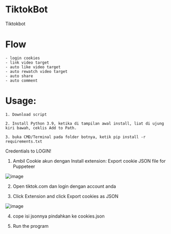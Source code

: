 # TiktokBot
Tiktokbot

# Flow
    - login cookies
    - link video target
    - auto like video target 
    - auto rewatch video target 
    - auto share
    - auto comment
    
# Usage:

    1. Download script

    2. Install Python 3.9, ketika di tampilan awal install, liat di ujung kiri bawah, ceklis Add to Path. 
 
    3. buka CMD/Terminal pada folder botnya, ketik pip install -r requirements.txt
    

Credentials to LOGIN!

1. Ambil Cookie akun dengan Install extension: Export cookie JSON file for Puppeteer

  ![image](https://user-images.githubusercontent.com/73378179/169752952-7e43f237-f345-4abc-83ae-3edcf6690dc7.png)
  
2. Open tiktok.com dan login dengan account anda

3. Click Extension and click Export cookies as JSON

 ![image](https://user-images.githubusercontent.com/73378179/169753083-6aea5ea5-c601-4f57-b159-5769b27a533a.png)

4. cope isi jsonnya pindahkan ke cookies.json

5. Run the program
